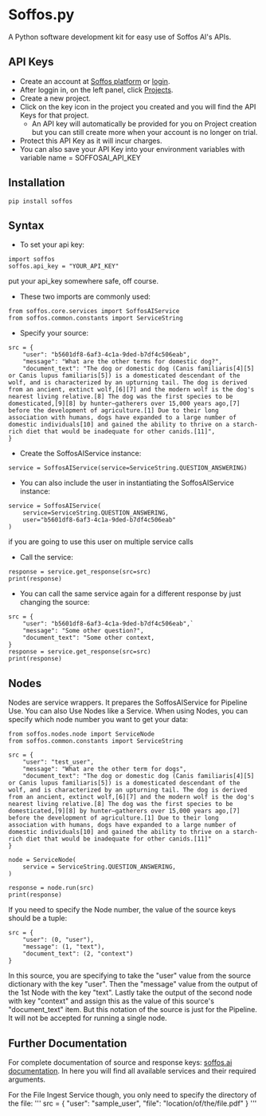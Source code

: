 # Soffos.py
A Python software development kit for easy use of Soffos AI's APIs.

## API Keys
- Create an account at [Soffos platform](https://platform.soffos.ai) or [login](https://platform.soffos.ai/login).
- After loggin in, on the left panel, click [Projects](https://platform.soffos.ai/apps-list).
- Create a new project.
- Click on the key icon in the project you created and you will find the API Keys for that project.
  - An API key will automatically be provided for you on Project creation but you can still create more when your account is no longer on trial.
- Protect this API Key as it will incur charges.
- You can also save your API Key into your environment variables with variable name = SOFFOSAI_API_KEY

## Installation
`pip install soffos`

## Syntax
- To set your api key:
```
import soffos
soffos.api_key = "YOUR_API_KEY"
```
put your api_key somewhere safe, off course. 

- These two imports are commonly used:
```
from soffos.core.services import SoffosAIService
from soffos.common.constants import ServiceString
```

- Specify your source:
```
src = {
    "user": "b5601df8-6af3-4c1a-9ded-b7df4c506eab",
    "message": "What are the other terms for domestic dog?",
    "document_text": "The dog or domestic dog (Canis familiaris[4][5] or Canis lupus familiaris[5]) is a domesticated descendant of the wolf, and is characterized by an upturning tail. The dog is derived from an ancient, extinct wolf,[6][7] and the modern wolf is the dog's nearest living relative.[8] The dog was the first species to be domesticated,[9][8] by hunter–gatherers over 15,000 years ago,[7] before the development of agriculture.[1] Due to their long association with humans, dogs have expanded to a large number of domestic individuals[10] and gained the ability to thrive on a starch-rich diet that would be inadequate for other canids.[11]",
}
```

- Create the SoffosAIService instance:
```
service = SoffosAIService(service=ServiceString.QUESTION_ANSWERING)
```

- You can also include the user in instantiating the SoffosAIService instance:
```
service = SoffosAIService(
    service=ServiceString.QUESTION_ANSWERING, 
    user="b5601df8-6af3-4c1a-9ded-b7df4c506eab"
)
```
if you are going to use this user on multiple service calls

- Call the service:
```
response = service.get_response(src=src)
print(response)
```

- You can call the same service again for a different response by just changing the source:
```
src = {
    "user": "b5601df8-6af3-4c1a-9ded-b7df4c506eab",`
    "message": "Some other question?",
    "document_text": "Some other context,
}
response = service.get_response(src=src)
print(response)
```

## Nodes
Nodes are service wrappers.  It prepares the SoffosAIService for Pipeline Use.
You can also Use Nodes like a Service.
When using Nodes, you can specify which node number you want to get your data:
```
from soffos.nodes.node import ServiceNode
from soffos.common.constants import ServiceString

src = {
    "user": "test_user",
    "message": "What are the other term for dogs",
    "document_text": "The dog or domestic dog (Canis familiaris[4][5] or Canis lupus familiaris[5]) is a domesticated descendant of the wolf, and is characterized by an upturning tail. The dog is derived from an ancient, extinct wolf,[6][7] and the modern wolf is the dog's nearest living relative.[8] The dog was the first species to be domesticated,[9][8] by hunter–gatherers over 15,000 years ago,[7] before the development of agriculture.[1] Due to their long association with humans, dogs have expanded to a large number of domestic individuals[10] and gained the ability to thrive on a starch-rich diet that would be inadequate for other canids.[11]"
}

node = ServiceNode(
    service = ServiceString.QUESTION_ANSWERING,
)

response = node.run(src)
print(response)
```

If you need to specify the Node number, the value of the source keys should be a tuple:
```
src = {
    "user": (0, "user"),
    "message": (1, "text"),
    "document_text": (2, "context")
}
```
In this source, you are specifying to take the "user" value from the source dictionary with the key "user". Then the "message" value from the output of the 1st Node with the key "text". Lastly take the output of the second node with key "context" and assign this as the value of this source's "document_text" item. But this notation of the source is just for the Pipeline. It will not be accepted for running a single node.

## Further Documentation
For complete documentation of source and response keys: [soffos.ai documentation](https://platform.soffos.ai/playground/docs#/). In here you will find all available services and their required arguments.

For the File Ingest Service though, you only need to specify the directory of the file:
'''
src = {
    "user": "sample_user",
    "file": "location/of/the/file.pdf"
}
'''
